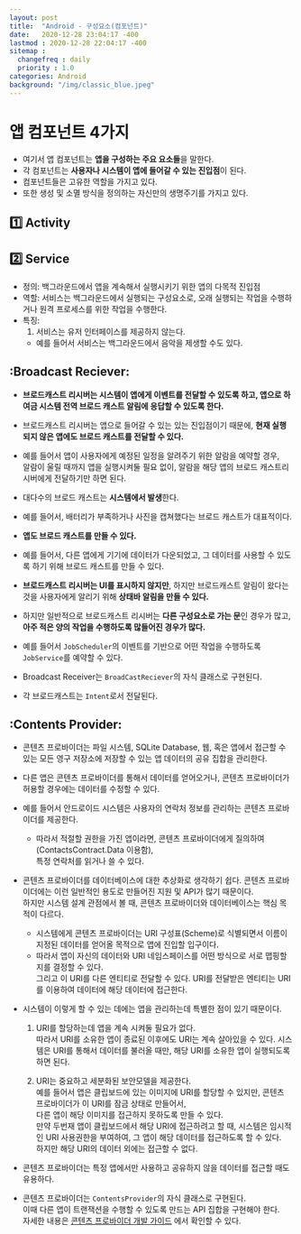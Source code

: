 ```yaml
---
layout: post
title:  "Android - 구성요소(컴포넌트)"
date:   2020-12-28 23:04:17 -400
lastmod : 2020-12-28 22:04:17 -400
sitemap :
  changefreq : daily
  priority : 1.0
categories: Android
background: "/img/classic_blue.jpeg"
---
```



# 앱 컴포넌트 4가지
- 여기서 앱 컴포넌트는 **앱을 구성하는 주요 요소들**을 말한다.    
- 각 컴포넌트는 **사용자나 시스템이 앱에 들어갈 수 있는 진입점**이 된다.  
- 컴포넌트들은 고유한 역할을 가지고 있다.
- 또한 생성 및 소멸 방식을 정의하는 자신만의 생명주기를 가지고 있다. 
 

## :one: Activity

## :two: Service
- 정의: 백그라운드에서 앱을 계속해서 실행시키기 위한 앱의 다목적 진입점
- 역할: 서비스는 백그라운드에서 실행되는 구성요소로, 오래 실행되는 작업을 수행하거나 원격 프로세스를 위한 작업을 수행한다.
- 특징:
    1. 서비스는 유저 인터페이스를 제공하지 않는다. 
    - 예를 들어서 서비스는 백그라운드에서 음악을 제생할 수도 있다. 

## :Broadcast Reciever:
- **브로드캐스트 리시버는 시스템이 앱에게 이벤트를 전달할 수 있도록 하고, 앱으로 하여금 시스템 전역 브로드 캐스트 알림에 응답할 수 있도록 한다.**

- 브로드캐스트 리시버는 앱으로 들어갈 수 있는 있는 진입점이기 때문에, **현재 실행되지 않은 앱에도 브로드 캐스트를 전달할 수 있다.**

- 예를 들어서 앱이 사용자에게 예정된 일정을 알려주기 위한 알람을 예약할 경우,   
알람이 울릴 때까지 앱을 실행시켜둘 필요 없이, 알람을 해당 앱의 브로드 캐스트리시버에게 전달하기만 하면 된다.

- 대다수의 브로드 캐스트는 **시스템에서 발생**한다.

- 예를 들어서, 배터리가 부족하거나 사진을 캡쳐했다는 브로드 캐스트가 대표적이다.

- **앱도 브로드 캐스트를 만들 수 있다.**

- 예를 들어서, 다른 앱에게 기기에 데이터가 다운되었고, 그 데이터를 사용할 수 있도록 하기 위해 브로드 캐스트를 만들 수 있다.  

- **브로드캐스트 리시버는 UI를 표시하지 않지만**, 하지만 브로드캐스트 알림이 왔다는 것을 사용자에게 알리기 위해 **상태바 알림을 만들 수 있다.**

- 하지만 일반적으로 브로드캐스트 리시버는 **다른 구성요소로 가는 문**인 경우가 많고,   
**아주 적은 양의 작업을 수행하도록 많들어진 경우가 많다.**

- 예를 들어서 `JobScheduler`의 이벤트를 기반으로 어떤 작업을 수행하도록 `JobService`를 예약할 수 있다.

- Broadcast Receiver는 `BroadCastReciever`의 자식 클래스로 구현된다.
- 각 브로드캐스트는 `Intent`로서 전달된다. 

## :Contents Provider:
- 콘텐츠 프로바이더는 파일 시스템, SQLite Database, 웹, 혹은 앱에서 접근할 수 있는 모든 영구 저장소에 저장할 수 있는 앱 데이터의 공유 집합을 관리한다.

- 다른 앱은 콘텐츠 프로바이더를 통해서 데이터를 얻어오거나, 콘텐츠 프로바이더가 허용할 경우에는 데이터를 수정할 수 있다.

- 예를 들어서 안드로이드 시스템은 사용자의 연락처 정보를 관리하는 콘텐츠 프로바이더를 제공한다.

    - 따라서 적절할 권한을 가진 앱이라면, 콘텐츠 프로바이더에게 질의하여(ContactsContract.Data 이용함),   
    특정 연락처를 읽거나 쓸 수 있다.  

- 콘텐츠 프로바이더를 데이터베이스에 대한 추상화로 생각하기 쉽다. 콘텐츠 프로바이더에는 이런 일반적인 용도로 만들어진 지원 및 API가 많기 때문이다.  
하지만 시스템 설계 관점에서 볼 때, 콘텐츠 프로바이더와 데이터베이스는 핵심 목적이 다르다.
    - 시스템에게 콘텐츠 프로바이더는 URI 구성표(Scheme)로 식별되면서 이름이 지정된 데이터를 얻어올 목적으로 앱에 진입할 입구이다.
    - 따라서 앱이 자신의 데이터와 URI 네임스페이스를 어떤 방식으로 서로 맵핑할지를 결정할 수 있다.   
    그리고 이 URI를 다른 엔티티로 전달할 수 있다. URI를 전달받은 엔티티는 URI를 이용하여 데이터에 해당 데이터에 접근한다. 

- 시스템이 이렇게 할 수 있는 데에는 앱을 관리하는데 특별한 점이 있기 때문이다.
    1. URI를 할당하는데 앱을 계속 시켜둘 필요가 없다.  
    따라서 URI를 소유한 앱이 종료된 이후에도 URI는 계속 살아있을 수 있다.
    시스템은 URI를 통해서 데이터를 불러올 때만, 해당 URI를 소유한 앱이 실행되도록 하면 된다.
    
    2. URI는 중요하고 세분화된 보안모델을 제공한다.  
    예를 들어서 앱은 클립보드에 있는 이미지에 URI를 할당할 수 있지만, 콘텐츠 프로바이더가 이 URI를 잠금 상태로 만들어서,   
    다른 앱이 해당 이미지를 접근하지 못하도록 만들 수 있다.      
    만약 두번재 앱이 클립보드에서 해당 URI에 접근하려고 할 때, 시스템은 임시적인 URI 사용권한을 부여하여, 그 앱이 해당 데이터를 접근하도록 할 수 있다.  
    하지만 해당 URI의 데이터 외에는 접근할 수 없다.

- 콘텐츠 프로바이더는 특정 앱에서만 사용하고 공유하지 않을 데이터를 접근할 때도 유용하다.

- 콘텐츠 프로바이더는 `ContentsProvider`의 자식 클래스로 구현된다.  
이때 다른 앱이 트랜잭션을 수행할 수 있도록 만드는 API 집합을 구현해야 한다.  
자세한 내용은 [콘텐츠 프로바이더 개발 가이드](https://developer.android.com/guide/topics/providers/content-providers) 에서 확인할 수 있다.
